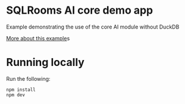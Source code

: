 # SQLRooms AI core demo app

Example demonstrating the use of the core AI module without DuckDB

[More about this example](https://sqlrooms.github.io/examples/)s

# Running locally

Run the following:

    npm install
    npm dev
